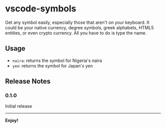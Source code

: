 # vscode-symbols

Get any symbol easily, especially those that aren't on your keyboard. It could be your native currency, degree symbols, greek alphabets, HTML5 entities, or even crypto currency. All you have to do is type the name.

## Usage

* `naira`: returns the symbol for Nigeria's naira
* `yen`: returns the symbol for Japan's yen

## Release Notes

### 0.1.0

Initial release

-----------------------------------------------------------------------------------------------------------


**Enjoy!**
